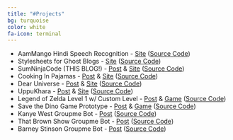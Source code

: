 ```yaml
---
title: "#Projects"
bg: turquoise
color: white
fa-icon: terminal
---
```


<div id="projects">
  <article class="post">
    <div class="inner">
      <ul>
        <li>
          AamMango Hindi Speech Recognition - <a href="http://aammango.pramod.ninja">Site</a>
          (<a href="http://github.com/pramodsum/SumNinjaCode">Source Code</a>)
        </li>
        <li>
          Stylesheets for Ghost Blogs - <a href="http://ghost.pramod.ninja">Site</a>
          (<a href="http://github.com/pramodsum/Ghost">Source Code</a>)
        </li>
        <li>
          SumNinjaCode (THIS BLOG!) - <a href="http://sumninjacode.io/ghost-heroku/">Post</a> & <a href="http://sumninjacode.io">Site</a>
          (<a href="https://github.com/pramodsum/AamMango/tree/gh-pages">Source Code</a>)
        </li>
        <li>
          Cooking In Pajamas - <a href="http://sumninjacode.io/ghost-heroku/">Post</a> & <a href="http://cookinginpjs.com">Site</a>
          (<a href="http://github.com/pramodsum/Cooking-In-Pajamas">Source Code</a>)
        </li>
        <li>
          Dear Universe - <a href="http://sumninjacode.io/ghost-heroku/">Post</a> & <a href="http://dearuniverse.me">Site</a> 
          (<a href="http://github.com/pramodsum/Dear-Universe-Blog">Source Code</a>)
        </li>
        <li>
          UppuKhara - <a href="http://sumninjacode.io/ghost-heroku/">Post</a> & <a href="http://uppukhara.com">Site</a> 
          (<a href="http://github.com/pramodsum/Uppu-Khara-Blog">Source Code</a>)
        </li>
        <li>
          Legend of Zelda Level 1 w/ Custom Level - <a href="http://sumninjacode.io/education-in-the-legend-of-zelda/">Post</a> & <a href="http://zelda.pramod.ninja/">Game</a> 
          (<a href="http://github.com/pramodsum/eecs494">Source Code</a>)
        </li>
        <li>
          Save the Dino Game Prototype - <a href="http://sumninjacode.io/save-the-dino/">Post</a> & <a href="http://dinorescue.pramod.ninja/">Game</a>
          (<a href="https://github.com/pramodsum/2D-Player-Tool-Prototype">Source Code</a>)
        </li>
        <li>
          Kanye West Groupme Bot - <a href="http://sumninjacode.io/no-one-loves-kanye-more-than-kanye/">Post</a> 
          (<a href="https://github.com/pramodsum/kanye_bot">Source Code</a>)
        </li>
        <li>
          That Brown Show Groupme Bot - <a href="http://sumninjacode.io/thatbrown-show/">Post</a> 
          (<a href="http://github.com/pramodsum/thatbrown_bot">Source Code</a>)
        </li>
        <li>
          Barney Stinson Groupme Bot - <a href="http://sumninjacode.io/other-random-groupme-bots/">Post</a> 
          (<a href="http://github.com/pramodsum/barney_bot">Source Code</a>)
        </li>
      </ul>
    </div>     
  </article>

  <div class="clear"></div>

</div>